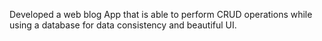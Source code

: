 Developed a web blog App that is able to perform CRUD operations while using a database for data consistency and beautiful UI.
